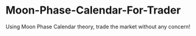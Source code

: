 # Moon-Phase-Calendar-For-Trader
Using Moon Phase Calendar theory, trade the market without any concern!
